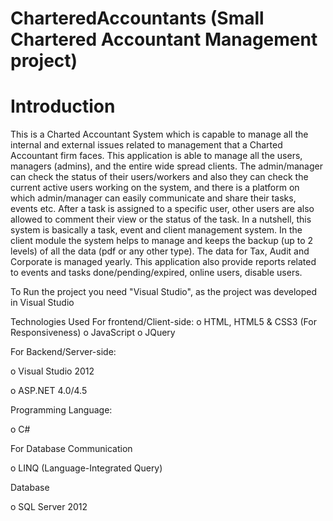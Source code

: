 # CharteredAccountants (Small Chartered Accountant Management project)

# Introduction
This is a Charted Accountant System which is capable to manage all the internal and external issues related to management that a Charted Accountant firm faces. This application is able to manage all the users, managers (admins), and the entire wide spread clients. The admin/manager can check the status of their users/workers and also they can check the current active users working on the system, and there is a platform on which admin/manager can easily communicate and share their tasks, events etc. After a task is assigned to a specific user, other users are also allowed to comment their view or the status of the task.
In a nutshell, this system is basically a task, event and client management system. In the client module the system helps to manage and keeps the backup (up to 2 levels) of all the data (pdf or any other type). The data for Tax, Audit and Corporate is managed yearly. This application also provide reports related to events and tasks done/pending/expired, online users, disable users.

To Run the project you need "Visual Studio", as the project was developed in Visual Studio

Technologies Used
For frontend/Client-side:
  o HTML, HTML5 & CSS3 (For Responsiveness)
  o JavaScript
  o JQuery
  
For Backend/Server-side:

  o Visual Studio 2012
  
  o ASP.NET 4.0/4.5
  
Programming Language:

  o C#
  
For Database Communication

  o LINQ (Language-Integrated Query)
  
Database

  o SQL Server 2012
  
